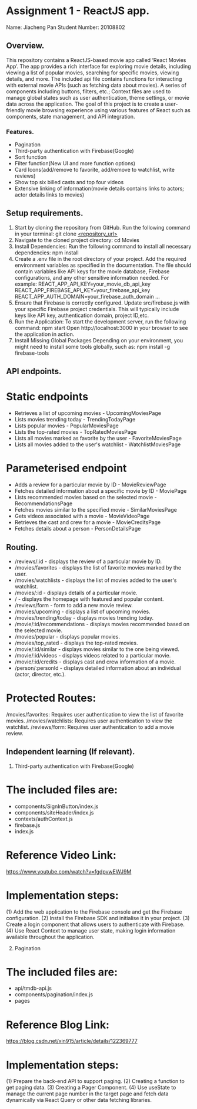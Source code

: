 # Assignment 1 - ReactJS app.

Name: Jiacheng Pan
Student Number: 20108802

## Overview.

This repository contains a ReactJS-based movie app called ‘React Movies App’. The app provides a rich interface for exploring movie details, including viewing a list of popular movies, searching for specific movies, viewing details, and more. The included api file contains functions for interacting with external movie APIs (such as fetching data about movies). A series of components including buttons, filters, etc.; Context files are used to manage global states such as user authentication, theme settings, or movie data across the application. The goal of this project is to create a user-friendly movie browsing experience using various features of React such as components, state management, and API integration.

### Features.

+ Pagination
+ Third-party authentication with Firebase(Google)
+ Sort function
+ Filter function(New UI and more function options)
+ Card Icons(add/remove to favorite, add/remove to watchlist, write reviews)
+ Show top six billed casts and top four videos
+ Extensive linking of information(movie details contains links to actors; actor details links to movies)

## Setup requirements.

1. Start by cloning the repository from GitHub. Run the following command in your terminal:
  git clone [<repository_url>](https://github.com/paasche0906/react-movie-labs.git)
2. Navigate to the cloned project directory:
  cd Movies
3. Install Dependencies: Run the following command to install all necessary dependencies:
  npm install
4. Create a .env file in the root directory of your project.
Add the required environment variables as specified in the documentation. The file should contain variables like API keys for the movie database, Firebase configurations, and any other sensitive information needed. For example:
  REACT_APP_API_KEY=your_movie_db_api_key
  REACT_APP_FIREBASE_API_KEY=your_firebase_api_key
  REACT_APP_AUTH_DOMAIN=your_firebase_auth_domain
  ...
5. Ensure that Firebase is correctly configured.
Update src/firebase.js with your specific Firebase project credentials. This will typically include keys like API key, authentication domain, project ID,etc.   
6. Run the Application: To start the development server, run the following command:
  npm start
Open http://localhost:3000 in your browser to see the application in action.
7. Install Missing Global Packages
Depending on your environment, you might need to install some tools globally, such as:
  npm install -g firebase-tools

## API endpoints.

# Static endpoints 
+ Retrieves a list of upcoming movies - UpcomingMoviesPage
+ Lists movies trending today - TrendingTodayPage
+ Lists popular movies - PopularMoviesPage
+ Lists the top-rated movies - TopRatedMoviesPage
+ Lists all movies marked as favorite by the user - FavoriteMoviesPage
+ Lists all movies added to the user's watchlist - WatchlistMoviesPage

# Parameterised endpoint
+ Adds a review for a particular movie by ID  - MovieReviewPage
+ Fetches detailed information about a specific movie by ID - MoviePage
+ Lists recommended movies based on the selected movie - RecommendationsPage
+ Fetches movies similar to the specified movie - SimilarMoviesPage
+ Gets videos associated with a movie - MovieVideoPage
+ Retrieves the cast and crew for a movie - MovieCreditsPage
+ Fetches details about a person - PersonDetailsPage

## Routing.

+ /reviews/:id - displays the review of a particular movie by ID. 
+ /movies/favorites - displays the list of favorite movies marked by the user.
+ /movies/watchlists - displays the list of movies added to the user's watchlist.
+ /movies/:id - displays details of a particular movie.
+ / - displays the homepage with featured and popular content.
+ /reviews/form - form to add a new movie review. 
+ /movies/upcoming - displays a list of upcoming movies. 
+ /movies/trending/today - displays movies trending today.
+ /movie/:id/recommendations - displays movies recommended based on the selected movie.
+ /movies/popular - displays popular movies.
+ /movies/top_rated - displays the top-rated movies.
+ /movie/:id/similar - displays movies similar to the one being viewed.
+ /movie/:id/videos - displays videos related to a particular movie.
+ /movie/:id/credits - displays cast and crew information of a movie.
+ /person/:personId - displays detailed information about an individual (actor, director, etc.).

# Protected Routes:
/movies/favorites: Requires user authentication to view the list of favorite movies. 
/movies/watchlists: Requires user authentication to view the watchlist. 
/reviews/form: Requires user authentication to add a movie review. 

## Independent learning (If relevant).

1. Third-party authentication with Firebase(Google)
# The included files are: 
- components/SignInButton/index.js
- components/siteHeader/index.js
- contexts/authContext.js
- firebase.js
- index.js
# Reference Video Link:
https://www.youtube.com/watch?v=fgdpvwEWJ9M
# Implementation steps:
(1) Add the web application to the Firebase console and get the Firebase configuration.
(2) Install the Firebase SDK and initialise it in your project.
(3) Create a login component that allows users to authenticate with Firebase.
(4) Use React Context to manage user state, making login information available throughout the application.

2. Pagination
# The included files are: 
- api/tmdb-api.js
- components/pagination/index.js
- pages
# Reference Blog Link:
https://blog.csdn.net/xin915/article/details/122369777
# Implementation steps:
(1) Prepare the back-end API to support paging.
(2) Creating a function to get paging data.
(3) Creating a Pager Component.
(4) Use useState to manage the current page number in the target page and fetch data dynamically via React Query or other data fetching libraries.